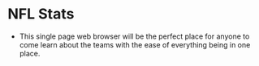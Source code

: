 # NFL Stats
* This single page web browser will be the perfect place for anyone to come learn about the teams with the ease of everything being in one place.